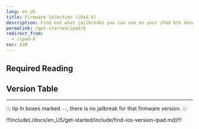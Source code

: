 ```yaml
---
lang: en_US
title: Firmware Selection (iPad 6)
description: Find out what jailbreaks you can use on your iPad 6th Generation
permalink: /get-started/ipad/6
redirect_from:
  - /ipad-6
soc: A10
---
```


## Required Reading

<readingTable deviceOS="iPadOS" minVer="13.0" maxVer="13.7"/>

## Version Table

<versionTable soc="10" minVer="11"/>

---

::: tip
In boxes marked `--`, there is no jailbreak for that firmware version.
:::

!!!include(./docs/en_US/get-started/include/find-ios-version-ipad.md)!!!
